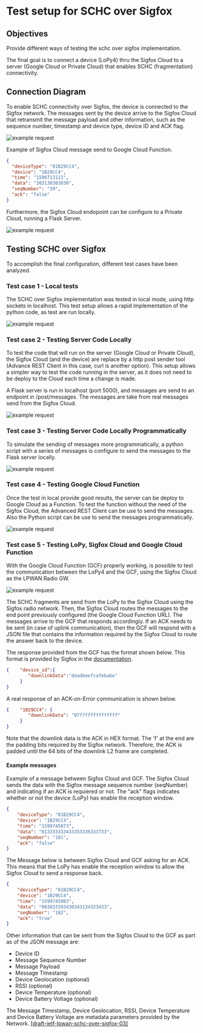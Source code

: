 # Test setup for SCHC over Sigfox

## Objectives

Provide different ways of testing the schc over sigfox implementation.

The final goal is to connect a device (LoPy4) thru the Sigfox Cloud to a server (Google Cloud or Private Cloud) that enables SCHC (fragmentation) connectivity. 

## Connection Diagram

To enable SCHC connectivity over Sigfox, the device is connected to the Sigfox network. The messages sent by the device arrive to the Sigfox Cloud that retransmit the message payload and other information, such as the sequence number, timestamp and device type, device ID and ACK flag.

![example request](images/schc_sigfox_diagrams_1.png)

Example of Sigfox Cloud message send to Google Cloud Function.

```json
{
  "deviceType": "01B29CC4",
  "device": "1B29CC4",
  "time": "1596713121",
  "data": "303130303030",
  "seqNumber": "39",
  "ack": "false"
}
```

Furthermore, the Sigfox Cloud endopoint can be configure to a Private Cloud, running a Flask Server.


![example request](images/schc_sigfox_diagrams_1_local.png)

## Testing SCHC over Sigfox

To accomplish the final configuration, different test cases have been analyzed.

### Test case 1 - Local tests

The SCHC over Sigfox implementation was tested in local mode, using http sockets in localhost. 
This test setup allows a rapid implementation of the python code, as test are run locally.

![example request](images/schc_sigfox_diagrams_5.png)

### Test case 2 - Testing Server Code Locally

To test the code that will run on the server (Google Cloud or Private Cloud), the Sigfox Cloud (and the device) are replace by a http post sender tool (Advance REST Client in this case, curl is another option). This setup allows a simpler way to test the code running in the server, as it does not need to be deploy to the Cloud each time a change is made. 

A Flask server is run in localhost (port 5000), and messages are send to an endpoint in /post/messages. The messages are take from real messages send from the Sigfox Cloud.

![example request](images/schc_sigfox_diagrams_3.png)

### Test case 3 - Testing Server Code Locally Programmatically

To simulate the sending of messages more programmatically, a python script with a series of messages is configure to send the messages to the Flask server locally. 

![example request](images/schc_sigfox_diagrams_4.png)


### Test case 4 - Testing Google Cloud Function

Once the test in local provide good results, the server can be deploy to Google Cloud as a Function. To test the function without the need of the Sigfox Cloud, the Advanced REST Client can be use to send the messages. Also the Python script can be use to send the messages programmatically.

![example request](images/schc_sigfox_diagrams_2.png)

### Test case 5 - Testing LoPy, Sigfox Cloud and Google Cloud Function

With the Google Cloud Function (GCF) properly working, is possible to test the communication between the LoPy4 and the GCF, using the Sigfox Cloud as the LPWAN Radio GW.

![example request](images/schc_sigfox_diagrams_1.png)

The SCHC fragments are send from the LoPy to the Sigfox Cloud using the Sigfox radio network. Then, the Sigfox Cloud routes the messages to the end point previously configured (the Google Cloud Function URL). The messages arrive to the GCF that responds accordingly. If an ACK needs to be sent (in case of uplink communication), then the GCF will respond with a JSON file that contains the information required by the Sigfox Cloud to route the answer back to the device.

The response provided from the GCF has the format shown below. This format is provided by Sigfox in the [documentation](https://support.sigfox.com/docs/acknowledge). 
```json
{    "device_id":{
        "downlinkData":"deadbeefcafebabe"
     }
}
```
A real response of an ACK-on-Error communication is shown below.
```json
{    "1B29CC4": {
        "downlinkData": "07f7ffffffffffff"
     }
}
```
Note that the downlink data is the ACK in HEX format. 
The 'f' at the end are the padding bits required by the Sigfox network. 
Therefore, the ACK is padded until the 64 bits of the downlink L2 frame are completed.



#### Example messages

Example of a message between Sigfox Cloud and GCF. 
The Sigfox Cloud sends the data with the Sigfox message sequence number (seqNumber) and indicating if an ACK is requiered or not. The "ack" flags indicates whether or not the device (LoPy) has enable the reception window.

```json
{
    "deviceType": "01B29CC4", 
    "device": "1B29CC4", 
    "time": "1599745073", 
    "data": "013333333433353336333733", 
    "seqNumber": "181", 
    "ack": "false"
}
```


The Message below is between Sigfox Cloud and GCF asking for an ACK. This means that the LoPy has enable the reception window to allow the Sigfox Cloud to send a response back. 

```json
{
    "deviceType": "01B29CC4", 
    "device": "1B29CC4", 
    "time": "1599745083",
    "data": "003833393430343134323433",
    "seqNumber": "182",
    "ack": "true"
}
```

Other information that can be sent from the Sigfox Cloud to the GCF as part as of the JSON message are: 

* Device ID
* Message Sequence Number
* Message Payload
* Message Timestamp
* Device Geolocation (optional)
* RSSI (optional)
* Device Temperature (optional)
* Device Battery Voltage (optional)

The Message Timestamp, Device Geolocation, RSSI, Device Temperature and Device Battery Voltage are metadata parameters provided by the Network. [[draft-ietf-lpwan-schc-over-sigfox-03]](https://www.ietf.org/id/draft-ietf-lpwan-schc-over-sigfox-03.txt)

